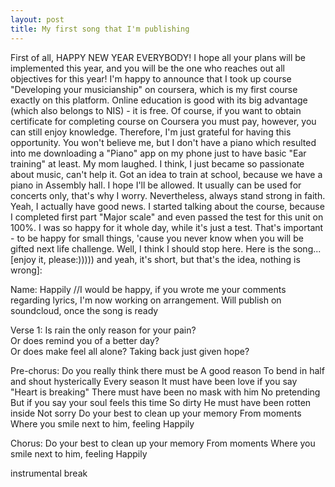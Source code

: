 ```yaml
---
layout: post
title: My first song that I'm publishing
---
```

First of all, HAPPY NEW YEAR EVERYBODY!
I hope all your plans will be implemented this year, and you will be the one who reaches out all objectives for this year!
I'm happy to announce that I took up course "Developing your musicianship" on coursera, which is my first course exactly on this platform. 
Online education is good with its big advantage (which also belongs to NIS) - it is free. Of course, if you want to obtain certificate for completing
course on Coursera you must pay, however, you can still enjoy knowledge. Therefore, I'm just grateful for having this opportunity. You won't believe me,
but I don't have a piano which resulted into me downloading a "Piano" app on my phone just to have basic "Ear training" at least. My mom laughed. I think,
I just became so passionate about music, can't help it. Got an idea to train at school, because we have a piano in Assembly hall. I hope I'll be
allowed. It usually can be used for concerts only, that's why I worry. Nevertheless, always stand strong in faith. Yeah, I actually have good news.
I started talking about the course, because I completed first part "Major scale" and even passed the test for this unit on 100%. I was so happy
for it whole day, while it's just a test. That's important - to be happy for small things, 'cause you never know when you will be gifted next life challenge.
Well, I think I should stop here.
Here is the song... [enjoy it, please:))))) and yeah, it's short, but that's the idea, nothing is wrong]:

Name: Happily //I would be happy, if you wrote me your comments regarding lyrics, I'm now working on arrangement. Will publish on soundcloud, once the song is ready

Verse 1:
Is rain the only reason for your pain? <br>
Or does remind you of a better day? <br>
Or does make feel all alone?
Taking back just given hope?

Pre-chorus:
Do you really think there must be
A good reason
To bend in half and shout hysterically
Every season
It must have been love if you say
"Heart is breaking"
There must have been no mask with him
No pretending
But if you say your soul feels this time
So dirty
He must have been rotten inside
Not sorry
Do your best to clean up your memory
From moments
Where you smile next to him, feeling
Happily

Chorus:
Do your best to clean up your memory
From moments
Where you smile next to him, feeling
Happily

instrumental break

